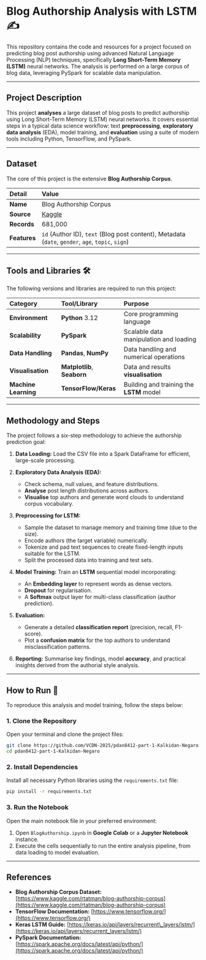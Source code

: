 # Blog Authorship Analysis with LSTM ✍️

This repository contains the code and resources for a project focused on predicting blog post authorship using advanced Natural Language Processing (NLP) techniques, specifically **Long Short-Term Memory (LSTM)** neural networks. The analysis is performed on a large corpus of blog data, leveraging PySpark for scalable data manipulation.

-----

## Project Description

This project **analyses** a large dataset of blog posts to predict authorship using Long Short-Term Memory (LSTM) neural networks. It covers essential steps in a typical data science workflow: text **preprocessing**, **exploratory data analysis** (EDA), model training, and **evaluation** using a suite of modern tools including Python, TensorFlow, and PySpark.

-----

## Dataset

The core of this project is the extensive **Blog Authorship Corpus**.

| Detail | Value |
| :--- | :--- |
| **Name** | Blog Authorship Corpus |
| **Source** | [Kaggle](https://www.kaggle.com/rtatman/blog-authorship-corpus) |
| **Records** | 681,000 |
| **Features** | `id` (Author ID), `text` (Blog post content), Metadata (`date`, `gender`, `age`, `topic`, `sign`) |

-----

## Tools and Libraries 🛠️

The following versions and libraries are required to run this project:

| Category | Tool/Library | Purpose |
| :--- | :--- | :--- |
| **Environment** | **Python** 3.12 | Core programming language |
| **Scalability** | **PySpark** | Scalable data manipulation and loading |
| **Data Handling** | **Pandas**, **NumPy** | Data handling and numerical operations |
| **Visualisation** | **Matplotlib**, **Seaborn** | Data and results **visualisation** |
| **Machine Learning** | **TensorFlow/Keras** | Building and training the **LSTM** model |

-----

## Methodology and Steps

The project follows a six-step methodology to achieve the authorship prediction goal:

1.  **Data Loading:** Load the CSV file into a Spark DataFrame for efficient, large-scale processing.

2.  **Exploratory Data Analysis (EDA):**

      * Check schema, null values, and feature distributions.
      * **Analyse** post length distributions across authors.
      * **Visualise** top authors and generate word clouds to understand corpus vocabulary.

3.  **Preprocessing for LSTM:**

      * Sample the dataset to manage memory and training time (due to the size).
      * Encode authors (the target variable) numerically.
      * Tokenize and pad text sequences to create fixed-length inputs suitable for the LSTM.
      * Split the processed data into training and test sets.

4.  **Model Training:** Train an **LSTM** sequential model incorporating:

      * An **Embedding layer** to represent words as dense vectors.
      * **Dropout** for regularisation.
      * A **Softmax** output layer for multi-class classification (author prediction).

5.  **Evaluation:**

      * Generate a detailed **classification report** (precision, recall, F1-score).
      * Plot a **confusion matrix** for the top authors to understand misclassification patterns.

6.  **Reporting:** Summarise key findings, model **accuracy**, and practical insights derived from the authorial style analysis.

-----

## How to Run 🚀

To reproduce this analysis and model training, follow the steps below:

### 1\. Clone the Repository

Open your terminal and clone the project files:

```bash
git clone https://github.com/VCDN-2025/pdan8412-part-1-Kalkidan-Negaro.git
cd pdan8412-part-1-Kalkidan-Negaro
```

### 2\. Install Dependencies

Install all necessary Python libraries using the `requirements.txt` file:

```bash
pip install -r requirements.txt
```

### 3\. Run the Notebook

Open the main notebook file in your preferred environment:

1.  Open `BlogAuthorship.ipynb` in **Google Colab** or a **Jupyter Notebook** instance.
2.  Execute the cells sequentially to run the entire analysis pipeline, from data loading to model evaluation.

-----

## References

  * **Blog Authorship Corpus Dataset:** [https://www.kaggle.com/rtatman/blog-authorship-corpus](https://www.kaggle.com/rtatman/blog-authorship-corpus)
  * **TensorFlow Documentation:** [https://www.tensorflow.org/](https://www.tensorflow.org/)
  * **Keras LSTM Guide:** [https://keras.io/api/layers/recurrent\_layers/lstm/](https://keras.io/api/layers/recurrent_layers/lstm/)
  * **PySpark Documentation:** [https://spark.apache.org/docs/latest/api/python/](https://spark.apache.org/docs/latest/api/python/)
